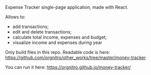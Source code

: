 Expense Tracker single-page application, made with React.

Allows to:
- add transactions;
- edit and delete transactions;
- calculate total income, expenses and budget;
- visualize income and expenses during year

Only build files in this repo.
Readable code is here: https://github.com/orgnitro/other_works/tree/master/money-tracker

You can run it here: https://orgnitro.github.io/money-tracker/



